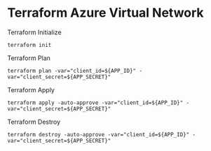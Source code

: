 # Terraform Azure Virtual Network
Terraform Initialize
```
terraform init
```

Terraform Plan
```
terraform plan -var="client_id=${APP_ID}" -var="client_secret=${APP_SECRET}"
```

Terraform Apply
```
terraform apply -auto-approve -var="client_id=${APP_ID}" -var="client_secret=${APP_SECRET}"
```

Terraform Destroy
```
terraform destroy -auto-approve -var="client_id=${APP_ID}" -var="client_secret=${APP_SECRET}"
```
